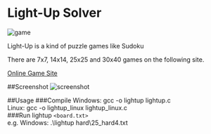Light-Up Solver
===============
![game](https://googledrive.com/host/0By9mvBCbgqryVmc4T1dlbHQzdjQ/lightup/game.png)  

Light-Up is a kind of puzzle games like Sudoku  

There are 7x7, 14x14, 25x25 and 30x40 games on the following site.  
  
[Online Game Site](http://www.puzzle-light-up.com/)  

##Screenshot
![screenshot](https://googledrive.com/host/0By9mvBCbgqryVmc4T1dlbHQzdjQ/lightup/ss.png)  

##Usage
###Compile
Windows: gcc -o lightup lightup.c  
Linux: gcc -o lightup\_linux lightup\_linux.c  
###Run
lightup `<board.txt>`  
e.g. Windows: .\lightup hard\25_hard4.txt